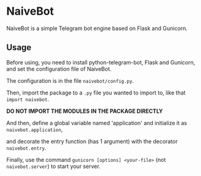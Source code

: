 # NaiveBot

NaiveBot is a simple Telegram bot engine based on Flask and Gunicorn.

## Usage

Before using, you need to install python-telegram-bot, Flask and Gunicorn, and set the configuration file of NaiveBot.

The configuration is in the file `naivebot/config.py`.

Then, import the package to a `.py` file you wanted to import to, like that `import naivebot`.

**DO NOT IMPORT THE MODULES IN THE PACKAGE DIRECTLY**

And then, define a global variable named 'application' and initialize it as `naivebot.application`,

and decorate the entry function (has 1 argument) with the decorator `naivebot.entry`.

Finally, use the command `gunicorn [options] <your-file>` (not `naivebot.server`) to start your server.
